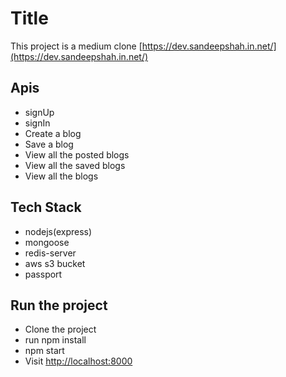 # Title

This project is a medium clone [https://dev.sandeepshah.in.net/](https://dev.sandeepshah.in.net/)

## Apis

* signUp
* signIn
* Create a blog
* Save a blog
* View all the posted blogs 
* View all the saved blogs
* View all the blogs

## Tech Stack

* nodejs(express)
* mongoose
* redis-server
* aws s3 bucket
* passport

## Run the project

* Clone the project
* run npm install
* npm start
* Visit  [http://localhost:8000](http://localhost:8000)